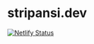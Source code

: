# stripansi.dev
[![Netlify Status](https://api.netlify.com/api/v1/badges/218eab2f-16b4-4509-824c-6ea1324500f5/deploy-status)](https://app.netlify.com/sites/steady-fox-91d03f/deploys)
